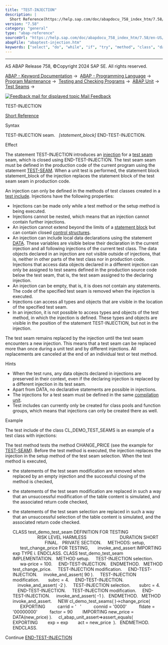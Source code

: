 ```yaml
---
title: "TEST-INJECTION"
description: |
  Short Reference(https://help.sap.com/doc/abapdocu_758_index_htm/7.58/en-US/abaptest-injection_shortref.htm) Syntax TEST-INJECTION seam. statement_block END-TEST-INJECTION. Effect The statement TEST-INJECTION introduces an injection(https://help.sap.com/doc/abapdocu_758_index_htm/7.58/en
version: "7.58"
category: "general"
type: "abap-reference"
sourceUrl: "https://help.sap.com/doc/abapdocu_758_index_htm/7.58/en-US/abaptest-injection.htm"
abapFile: "abaptest-injection.htm"
keywords: ["select", "do", "while", "if", "try", "method", "class", "data", "types", "abaptest", "injection"]
---
```


* * *

AS ABAP Release 758, ©Copyright 2024 SAP SE. All rights reserved.

[ABAP - Keyword Documentation](https://help.sap.com/doc/abapdocu_758_index_htm/7.58/en-US/abenabap.htm) →  [ABAP - Programming Language](https://help.sap.com/doc/abapdocu_758_index_htm/7.58/en-US/abenabap_reference.htm) →  [Program Maintenance](https://help.sap.com/doc/abapdocu_758_index_htm/7.58/en-US/abenprogram_editing.htm) →  [Testing and Checking Programs](https://help.sap.com/doc/abapdocu_758_index_htm/7.58/en-US/abenabap_tests.htm) →  [ABAP Unit](https://help.sap.com/doc/abapdocu_758_index_htm/7.58/en-US/abenabap_unit.htm) →  [Test Seams](https://help.sap.com/doc/abapdocu_758_index_htm/7.58/en-US/abentest_seams.htm) → 

 [![](Mail.gif?object=Mail.gif "Feedback mail for displayed topic") Mail Feedback](mailto:f1_help@sap.com?subject=Feedback%20on%20ABAP%20Documentation&body=Document:%20TEST-INJECTION%2C%20ABAPTEST-INJECTION%2C%20758%0D%0A%0D%0AError:%0D%0A%0D%0A%0D%0A%0D%0ASuggestion%20for%20improvement:)

TEST-INJECTION

[Short Reference](https://help.sap.com/doc/abapdocu_758_index_htm/7.58/en-US/abaptest-injection_shortref.htm)

Syntax

TEST-INJECTION seam.
  *\[*statement\_block*\]*
END-TEST-INJECTION.

Effect

The statement TEST-INJECTION introduces an [injection](https://help.sap.com/doc/abapdocu_758_index_htm/7.58/en-US/abeninjection_glosry.htm "Glossary Entry") for a [test seam](https://help.sap.com/doc/abapdocu_758_index_htm/7.58/en-US/abentest_seam_glosry.htm "Glossary Entry") seam, which is closed using END-TEST-INJECTION. The test seam seam must be defined in the production code of the current program using the statement [TEST-SEAM](https://help.sap.com/doc/abapdocu_758_index_htm/7.58/en-US/abaptest-seam.htm). When a unit test is performed, the statement block statement\_block of the injection replaces the statement block of the test seam seam in production code.

An injection can only be defined in the methods of test classes created in a [test include](https://help.sap.com/doc/abapdocu_758_index_htm/7.58/en-US/abentest_include_glosry.htm "Glossary Entry"). Injections have the following properties:

-   Injections can be made only while a test method or the setup method is being executed.
-   Injections cannot be nested, which means that an injection cannot contain further injections.
-   An injection cannot extend beyond the limits of a [statement block](https://help.sap.com/doc/abapdocu_758_index_htm/7.58/en-US/abenstatement_block_glosry.htm "Glossary Entry") but can contain closed [control structures](https://help.sap.com/doc/abapdocu_758_index_htm/7.58/en-US/abencontrol_structure_glosry.htm "Glossary Entry").
-   An injection can include local data declarations using the statement [DATA](https://help.sap.com/doc/abapdocu_758_index_htm/7.58/en-US/abapdata.htm). These variables are visible below their declaration in the current injection and all following injections of the current test class. The data objects declared in an injection are not visible outside of injections, that is, neither in other parts of the test class nor in production code. Injections that access data objects declared in a different injection can only be assigned to test seams defined in the production source code below the test seam, that is, the test seam assigned to the declaring injection.
-   An injection can be empty, that is, it is does not contain any statements. The code of the specified test seam is removed when the injection is executed.
-   Injections can access all types and objects that are visible in the location of the specified test seam.
-   In an injection, it is not possible to access types and objects of the test method, in which the injection is defined. These types and objects are visible in the position of the statement TEST-INJECTION, but not in the injection.

The test seam remains replaced by the injection until the test seam encounters a new injection. This means that a test seam can be replaced more than once during a unit test and by different injections. All replacements are canceled at the end of an individual test or test method.

Hints

-   When the test runs, any data objects declared in injections are preserved in their context, even if the declaring injection is replaced by a different injection in its test seam.
-   Apart from DATA, no declarative statements are possible in injections.
-   The injections for a test seam must be defined in the same [compilation unit](https://help.sap.com/doc/abapdocu_758_index_htm/7.58/en-US/abencompilation_unit_glosry.htm "Glossary Entry").
-   Test includes can currently only be created for class pools and function groups, which means that injections can only be created there as well.

Example

The test include of the class CL\_DEMO\_TEST\_SEAMS is an example of a test class with injections:

The test method tests the method CHANGE\_PRICE (see the example for [TEST-SEAM](https://help.sap.com/doc/abapdocu_758_index_htm/7.58/en-US/abaptest-seam.htm)). Before the test method is executed, the injection replaces the injection in the setup method of the test seam selection. When the test method is executed,

-   the statements of the test seam modification are removed when replaced by an empty injection and the successful closing of the method is checked,
-   the statements of the test seam modification are replaced in such a way that an unsuccessful modification of the table content is simulated, and the associated return code checked,
-   the statements of the test seam selection are replaced in such a way that an unsuccessful selection of the table content is simulated, and the associated return code checked.
    
    CLASS test\_demo\_test\_seam DEFINITION FOR TESTING
                              RISK LEVEL HARMLESS
                              DURATION SHORT
                              FINAL.
      PRIVATE SECTION.
        METHODS: setup,
          test\_change\_price FOR TESTING,
          invoke\_and\_assert IMPORTING exp TYPE i.
    ENDCLASS.
    CLASS test\_demo\_test\_seam IMPLEMENTATION.
      METHOD setup.
        TEST-INJECTION selection.
          wa-price = 100.
        END-TEST-INJECTION.
      ENDMETHOD.
      METHOD test\_change\_price.
        TEST-INJECTION modification.
        END-TEST-INJECTION.
        invoke\_and\_assert( 90 ).
        TEST-INJECTION modification.
          subrc = 4.
        END-TEST-INJECTION.
        invoke\_and\_assert( -2 ).
        TEST-INJECTION selection.
          subrc = 4.
        END-TEST-INJECTION.
        TEST-INJECTION modification.
        END-TEST-INJECTION.
        invoke\_and\_assert( -1 ).
      ENDMETHOD.
      METHOD invoke\_and\_assert.
        NEW cl\_demo\_test\_seams( )->change\_price(
          EXPORTING
             carrid = '   '
             connid = '0000'
             fldate = '00000000'
             factor = 90
           IMPORTING new\_price = DATA(new\_price) ).
        cl\_abap\_unit\_assert=>assert\_equals(
         EXPORTING
           exp = exp
           act = new\_price  ).
      ENDMETHOD.
    ENDCLASS.
    

Continue
[END-TEST-INJECTION](https://help.sap.com/doc/abapdocu_758_index_htm/7.58/en-US/abapend-test-injection.htm)